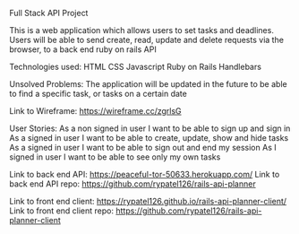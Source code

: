 Full Stack API Project

This is a web application which allows users to set tasks and deadlines.
Users will be able to send create, read, update and delete requests via the browser, to a back end ruby on rails API

Technologies used:
HTML
CSS
Javascript
Ruby on Rails
Handlebars

Unsolved Problems:
The application will be updated in the future to be able to find a specific task, or tasks on a certain date

Link to Wireframe: https://wireframe.cc/zgrlsG

User Stories:
As a non signed in user I want to be able to sign up and sign in
As a signed in user I want to be able to create, update, show and hide tasks
As a signed in user I want to be able to sign out and end my session
As I signed in user I want to be able to see only my own tasks


Link to back end API: https://peaceful-tor-50633.herokuapp.com/
Link to back end API repo: https://github.com/rypatel126/rails-api-planner

Link to front end client: https://rypatel126.github.io/rails-api-planner-client/
Link to front end client repo: https://github.com/rypatel126/rails-api-planner-client
